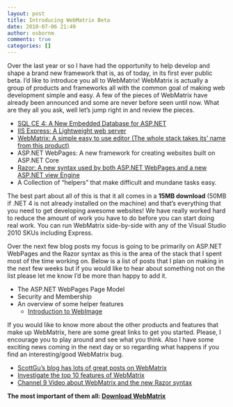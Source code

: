 ```yaml
---
layout: post
title: Introducing WebMatrix Beta
date: 2010-07-06 21:49
author: osbornm
comments: true
categories: []
---
```

Over the last year or so I have had the opportunity to help develop and shape a brand new framework that is, as of today, in its first ever public beta. I’d like to introduce you all to WebMatrix! WebMatrix is actually a group of products and frameworks all with the common goal of making web development simple and easy. A few of the pieces of WebMatrix have already been announced and some are never before seen until now. What are they all you ask, well let’s jump right in and review the pieces.

<ul>
    <li><a href="http://weblogs.asp.net/scottgu/archive/2010/06/30/new-embedded-database-support-with-asp-net.aspxhttp:/weblogs.asp.net/scottgu/archive/2010/06/30/new-embedded-database-support-with-asp-net.aspx">SQL CE 4: A New Embedded Database for ASP.NET</a></li>
    <li><a href="http://weblogs.asp.net/scottgu/archive/2010/06/28/introducing-iis-express.aspx">IIS Express: A Lightweight web server</a></li>
    <li><a href="http://www.microsoft.com/web/webmatrix/">WebMatrix: A simple easy to use editor (The whole stack takes its’ name from this product)</a></li>
    <li>ASP.NET WebPages: A new framework for creating websites built on ASP.NET Core</li>
    <li><a href="http://weblogs.asp.net/scottgu/archive/2010/07/02/introducing-razor.aspx">Razor: A new syntax used by both ASP.NET WebPages and a new ASP.NET view Engine</a></li>
    <li>A Collection of “helpers” that make difficult and mundane tasks easy.</li>
</ul>

The best part about all of this is that it all comes in a <strong>15MB download</strong> (50MB if .NET 4 is not already installed on the machine) and that’s everything that you need to get developing awesome websites! We have really worked hard to reduce the amount of work you have to do before you can start doing real work. You can run WebMatrix side-by-side with any of the Visual Studio 2010 SKUs including Express.

Over the next few blog posts my focus is going to be primarily on ASP.NET WebPages and the Razor syntax as this is the area of the stack that I spent most of the time working on. Below is a list of posts that I plan on making in the next few weeks but if you would like to hear about something not on the list please let me know I’d be more than happy to add it.

<ul>
    <li>The ASP.NET WebPages Page Model</li>
    <li>Security and Membership</li>
    <li>An overview of some helper features
<ul>
    <li><a href="http://blog.osbornm.com/archive/0001/01/01/webimage-introduction.aspx">Introduction to WebImage</a></li>
</ul>
</li>
</ul>

If you would like to know more about the other products and features that make up WebMatrix, here are some great links to get you started. Please, I encourage you to play around and see what you think. Also I have some exciting news coming in the next day or so regarding what happens if you find an interesting/good WebMatrix bug.

<ul>
    <li><a href="http://weblogs.asp.net/scottgu/default.aspx">ScottGu’s blog has lots of great posts on WebMatrix</a></li>
    <li><a href="http://go.microsoft.com/fwlink/?LinkID=195935&amp;clcid=0x409">Investigate the top 10 features of WebMatrix</a></li>
    <li><a href="http://channel9.msdn.com/posts/Dan/Simon-Calvert--Scott-Hunter-WebMatrix-and-the-new-Razor-Syntax/">Channel 9 Video about WebMatrix and the new Razor syntax</a></li>
</ul>

<strong>The most important of them all: </strong><a href="http://www.microsoft.com/web/webmatrix/download/"><strong>Download WebMatrix</strong></a>
